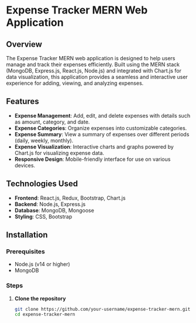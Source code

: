 # Expense Tracker MERN Web Application

## Overview

The Expense Tracker MERN web application is designed to help users manage and track their expenses efficiently. Built using the MERN stack (MongoDB, Express.js, React.js, Node.js) and integrated with Chart.js for data visualization, this application provides a seamless and interactive user experience for adding, viewing, and analyzing expenses.

## Features

- **Expense Management**: Add, edit, and delete expenses with details such as amount, category, and date.
- **Expense Categories**: Organize expenses into customizable categories.
- **Expense Summary**: View a summary of expenses over different periods (daily, weekly, monthly).
- **Expense Visualization**: Interactive charts and graphs powered by Chart.js for visualizing expense data.
- **Responsive Design**: Mobile-friendly interface for use on various devices.

## Technologies Used

- **Frontend**: React.js, Redux, Bootstrap, Chart.js
- **Backend**: Node.js, Express.js
- **Database**: MongoDB, Mongoose
- **Styling**: CSS, Bootstrap

## Installation

### Prerequisites

- Node.js (v14 or higher)
- MongoDB

### Steps

1. **Clone the repository**
   ```bash
   git clone https://github.com/your-username/expense-tracker-mern.git
   cd expense-tracker-mern
